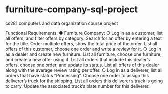 # furniture-company-sql-project
cs281 computers and data organization course project



Functional Requirements:
● Furniture Company:
○ Log in as a customer, list all offers, and filter offers by category. Search for an offer by entering a text for the title. Order multiple offers, show the total price of the order. List all offers of this customer, choose one order and write a review for it.
○ Log in as a dealer and create new furniture. List all furniture, choose one furniture, and create a new offer using it. List all orders that include this dealer’s offers, choose one order, and update its status. List all offers of this dealer along with the average review rating per offer.
○ Log in as a deliverer, list all orders that have status “Processing”. Choose one order to assign this deliverer’s truck for the shipping. List all orders this deliverer’s truck is going to carry. Update the associated truck’s plate number for this deliverer.
